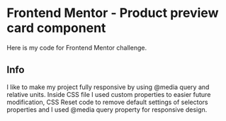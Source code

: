# Frontend Mentor - Product preview card component

 Here is my code for Frontend Mentor challenge.

  
## Info

I like to make my project fully responsive by using @media query and relative units.
Inside CSS file I used custom properties to easier future modification, CSS Reset code to remove default settings of selectors properties and I used @media query property for responsive design.
